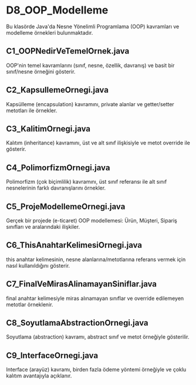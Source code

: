 # D8_OOP_Modelleme

Bu klasörde Java'da Nesne Yönelimli Programlama (OOP) kavramları ve modelleme örnekleri bulunmaktadır.

## C1_OOPNedirVeTemelOrnek.java
OOP'nin temel kavramlarını (sınıf, nesne, özellik, davranış) ve basit bir sınıf/nesne örneğini gösterir.

## C2_KapsullemeOrnegi.java
Kapsülleme (encapsulation) kavramını, private alanlar ve getter/setter metotları ile örnekler.

## C3_KalitimOrnegi.java
Kalıtım (inheritance) kavramını, üst ve alt sınıf ilişkisiyle ve metot override ile gösterir.

## C4_PolimorfizmOrnegi.java
Polimorfizm (çok biçimlilik) kavramını, üst sınıf referansı ile alt sınıf nesnelerinin farklı davranışlarını örnekler.

## C5_ProjeModellemeOrnegi.java
Gerçek bir projede (e-ticaret) OOP modellemesi: Ürün, Müşteri, Sipariş sınıfları ve aralarındaki ilişkiler.

## C6_ThisAnahtarKelimesiOrnegi.java
this anahtar kelimesinin, nesne alanlarına/metotlarına referans vermek için nasıl kullanıldığını gösterir.

## C7_FinalVeMirasAlinamayanSiniflar.java
final anahtar kelimesiyle miras alınamayan sınıflar ve override edilemeyen metotlar örneklenir.

## C8_SoyutlamaAbstractionOrnegi.java
Soyutlama (abstraction) kavramı, abstract sınıf ve metot örneğiyle gösterilir.

## C9_InterfaceOrnegi.java
Interface (arayüz) kavramı, birden fazla ödeme yöntemi örneğiyle ve çoklu kalıtım avantajıyla açıklanır. 